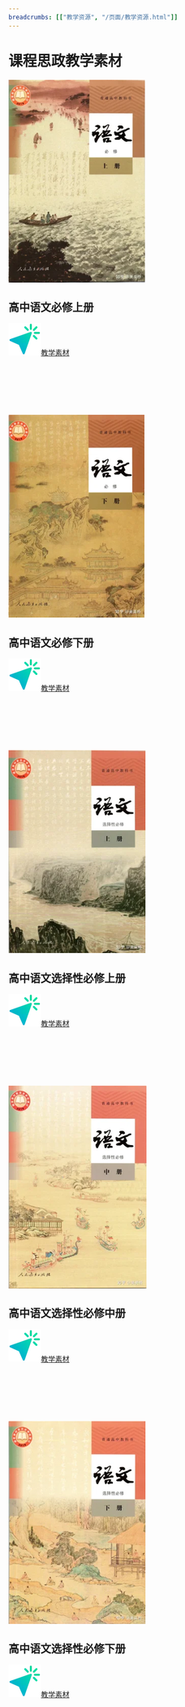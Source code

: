 ```yaml
---
breadcrumbs: [["教学资源", "/页面/教学资源.html"]]
---
```


# 课程思政教学素材

[![高中语文必修上册 >](/资源/图片/book1_small.webp)](/页面/教材/必修上.html)

## 高中语文必修上册

[![cursor](/资源/图片/cursor.webp)教学素材](/页面/教材/必修上.html)

\
\
\
\
&nbsp;

[![高中语文必修下册 >](/资源/图片/book2_small.webp)](/页面/教材/必修下.html)

## 高中语文必修下册

[![cursor](/资源/图片/cursor.webp)教学素材](/页面/教材/必修下.html)

\
\
\
\
&nbsp;

[![高中语文选择性必修上册 >](/资源/图片/book3_small.webp)](/页面/教材/选必修上.html)

## 高中语文选择性必修上册

[![cursor](/资源/图片/cursor.webp)教学素材](/页面/教材/选必修上.html)

\
\
\
\
&nbsp;

[![高中语文选择性必修中册 >](/资源/图片/book4_small.webp)](/页面/教材/选必修中.html)

## 高中语文选择性必修中册

[![cursor](/资源/图片/cursor.webp)教学素材](/页面/教材/选必修中.html)

\
\
\
\
&nbsp;

[![高中语文选择性必修下册 >](/资源/图片/book5_small.webp)](/页面/教材/选必修下.html)

## 高中语文选择性必修下册

[![cursor](/资源/图片/cursor.webp)教学素材](/页面/教材/选必修下.html)

\
\
\
\
&nbsp;


